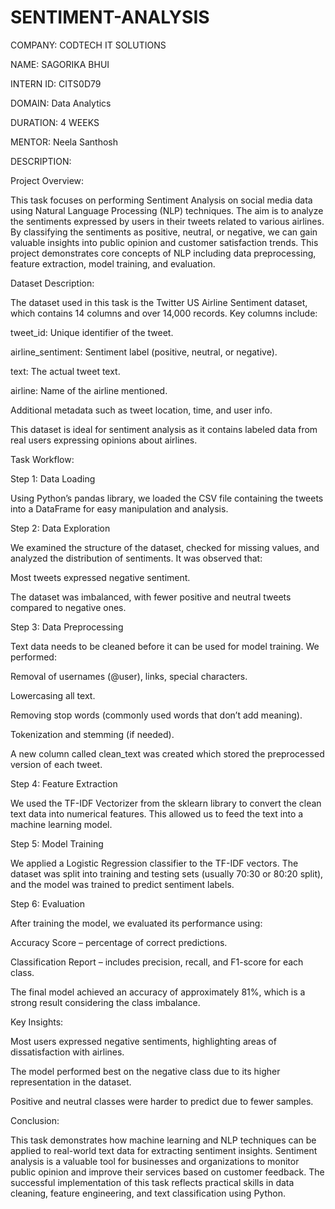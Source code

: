 # SENTIMENT-ANALYSIS

COMPANY: CODTECH IT SOLUTIONS

NAME: SAGORIKA BHUI

INTERN ID: CITS0D79

DOMAIN: Data Analytics

DURATION: 4 WEEKS

MENTOR: Neela Santhosh

DESCRIPTION:

Project Overview:

This task focuses on performing Sentiment Analysis on social media data using Natural Language Processing (NLP) techniques. The aim is to analyze the sentiments expressed by users in their tweets related to various airlines. By classifying the sentiments as positive, neutral, or negative, we can gain valuable insights into public opinion and customer satisfaction trends. This project demonstrates core concepts of NLP including data preprocessing, feature extraction, model training, and evaluation.

 Dataset Description:

The dataset used in this task is the Twitter US Airline Sentiment dataset, which contains 14 columns and over 14,000 records. Key columns include:

tweet_id: Unique identifier of the tweet.

airline_sentiment: Sentiment label (positive, neutral, or negative).

text: The actual tweet text.

airline: Name of the airline mentioned.

Additional metadata such as tweet location, time, and user info.


This dataset is ideal for sentiment analysis as it contains labeled data from real users expressing opinions about airlines.

 Task Workflow:

Step 1: Data Loading

Using Python’s pandas library, we loaded the CSV file containing the tweets into a DataFrame for easy manipulation and analysis.

 Step 2: Data Exploration

We examined the structure of the dataset, checked for missing values, and analyzed the distribution of sentiments. It was observed that:

Most tweets expressed negative sentiment.

The dataset was imbalanced, with fewer positive and neutral tweets compared to negative ones.

 Step 3: Data Preprocessing

Text data needs to be cleaned before it can be used for model training. We performed:

Removal of usernames (@user), links, special characters.

Lowercasing all text.

Removing stop words (commonly used words that don’t add meaning).

Tokenization and stemming (if needed).


A new column called clean_text was created which stored the preprocessed version of each tweet.

Step 4: Feature Extraction

We used the TF-IDF Vectorizer from the sklearn library to convert the clean text data into numerical features. This allowed us to feed the text into a machine learning model.

Step 5: Model Training

We applied a Logistic Regression classifier to the TF-IDF vectors. The dataset was split into training and testing sets (usually 70:30 or 80:20 split), and the model was trained to predict sentiment labels.

Step 6: Evaluation

After training the model, we evaluated its performance using:

Accuracy Score – percentage of correct predictions.

Classification Report – includes precision, recall, and F1-score for each class.


The final model achieved an accuracy of approximately 81%, which is a strong result considering the class imbalance.

 Key Insights:

Most users expressed negative sentiments, highlighting areas of dissatisfaction with airlines.

The model performed best on the negative class due to its higher representation in the dataset.

Positive and neutral classes were harder to predict due to fewer samples.


 Conclusion:

This task demonstrates how machine learning and NLP techniques can be applied to real-world text data for extracting sentiment insights. Sentiment analysis is a valuable tool for businesses and organizations to monitor public opinion and improve their services based on customer feedback. The successful implementation of this task reflects practical skills in data cleaning, feature engineering, and text classification using Python.
